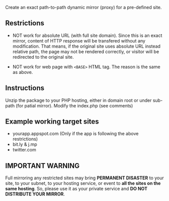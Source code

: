 Create an exact path-to-path dynamic mirror (proxy) for a pre-defined site.

## Restrictions ##

  * NOT work for absolute URL (with full site domain). Since this is an exact mirror, content of HTTP response will be transfered without any modification. That means, if the original site uses absolute URL instead relative path, the page may not be rendered correctly, or visitor will be redirected to the original site.

  * NOT work for web page with `<BASE>` HTML tag. The reason is the same as above.

## Instructions ##

Unzip the package to your PHP hosting, either in domain root or under sub-path (for patial mirror).
Modify the index.php (see comments)

## Example working target sites ##

  * yourapp.appspot.com (Only if the app is following the above restrictions)
  * bit.ly & j.mp
  * twitter.com


## **IMPORTANT WARNING** ##

Full mirroring any restricted sites may bring **PERMANENT DISASTER** to your site, to your subnet, to your hosting service, or event to **all the sites on the same hosting**. So, please use it as your private service and **DO NOT DISTRIBUTE YOUR MIRROR**.
